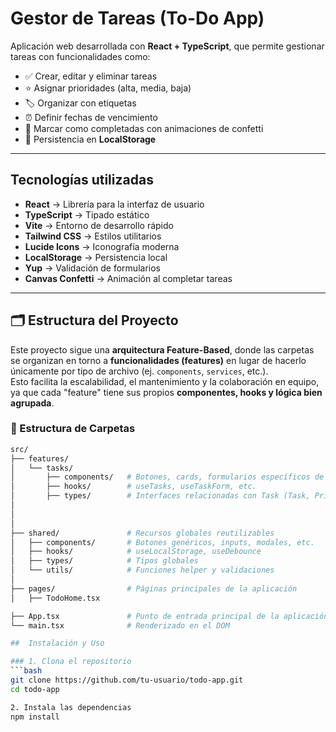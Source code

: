 #  Gestor de Tareas (To-Do App)

Aplicación web desarrollada con **React + TypeScript**, que permite gestionar tareas con funcionalidades como:

- ✅ Crear, editar y eliminar tareas
- ⭐ Asignar prioridades (alta, media, baja)
- 🏷️ Organizar con etiquetas
- ⏰ Definir fechas de vencimiento
- 🎉 Marcar como completadas con animaciones de confetti
- 💾 Persistencia en **LocalStorage**

---

##  Tecnologías utilizadas

-  **React** → Librería para la interfaz de usuario
-  **TypeScript** → Tipado estático
-  **Vite** → Entorno de desarrollo rápido
-  **Tailwind CSS** → Estilos utilitarios
-  **Lucide Icons** → Iconografía moderna
-  **LocalStorage** → Persistencia local
-  **Yup** → Validación de formularios
-  **Canvas Confetti** → Animación al completar tareas

---

## 🗂️ Estructura del Proyecto

Este proyecto sigue una **arquitectura Feature-Based**, donde las carpetas se organizan en torno a **funcionalidades (features)** en lugar de hacerlo únicamente por tipo de archivo (ej. `components`, `services`, etc.).  
Esto facilita la escalabilidad, el mantenimiento y la colaboración en equipo, ya que cada "feature" tiene sus propios **componentes, hooks y lógica bien agrupada**.

### 📂 Estructura de Carpetas

```bash
src/
├── features/
│   └── tasks/
│       ├── components/   # Botones, cards, formularios específicos de tareas
│       ├── hooks/        # useTasks, useTaskForm, etc.
│       ├── types/        # Interfaces relacionadas con Task (Task, Priority)
│ 
│     
│
├── shared/               # Recursos globales reutilizables
│   ├── components/       # Botones genéricos, inputs, modales, etc.
│   ├── hooks/            # useLocalStorage, useDebounce
│   ├── types/            # Tipos globales
│   └── utils/            # Funciones helper y validaciones
│
├── pages/                # Páginas principales de la aplicación
│   ├── TodoHome.tsx

├── App.tsx               # Punto de entrada principal de la aplicación
└── main.tsx              # Renderizado en el DOM

##  Instalación y Uso

### 1. Clona el repositorio
```bash
git clone https://github.com/tu-usuario/todo-app.git
cd todo-app

2. Instala las dependencias
npm install